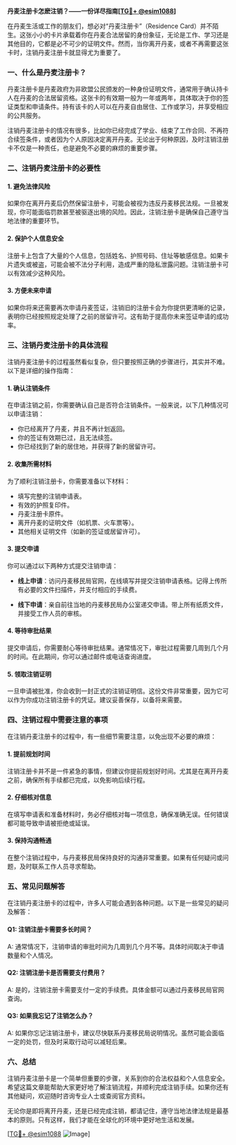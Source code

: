 **丹麦注册卡怎麽注销？——一份详尽指南[[TG💪+ @esim1088](https://t.me/s/esim1088)]**

在丹麦生活或工作的朋友们，想必对“丹麦注册卡”（Residence Card）并不陌生。这张小小的卡片承载着你在丹麦合法居留的身份象征，无论是工作、学习还是其他目的，它都是必不可少的证明文件。然而，当你离开丹麦，或者不再需要这张卡时，注销丹麦注册卡就显得尤为重要了。

### 一、什么是丹麦注册卡？

丹麦注册卡是丹麦政府为非欧盟公民颁发的一种身份证明文件，通常用于确认持卡人在丹麦的合法居留资格。这张卡的有效期一般为一年或两年，具体取决于你的签证类型和申请条件。持有该卡的人可以在丹麦自由居住、工作或学习，并享受相应的公共服务。

注销丹麦注册卡的情况有很多，比如你已经完成了学业、结束了工作合同、不再符合续签条件，或者因为个人原因决定离开丹麦。无论出于何种原因，及时注销注册卡不仅是一种责任，也是避免不必要的麻烦的重要步骤。

### 二、注销丹麦注册卡的必要性

#### 1. 避免法律风险

如果你在离开丹麦后仍然保留注册卡，可能会被视为违反丹麦移民法规。一旦被发现，你可能面临罚款甚至被驱逐出境的风险。因此，注销注册卡是确保自己遵守当地法律的重要环节。

#### 2. 保护个人信息安全

注册卡上包含了大量的个人信息，包括姓名、护照号码、住址等敏感信息。如果卡片遗失或被盗，可能会被不法分子利用，造成严重的隐私泄露问题。注销注册卡可以有效减少这种风险。

#### 3. 方便未来申请

如果你将来还需要再次申请丹麦签证，注销旧的注册卡会为你提供更清晰的记录，表明你已经按照规定处理了之前的居留许可。这有助于提高你未来签证申请的成功率。

### 三、注销丹麦注册卡的具体流程

注销丹麦注册卡的过程虽然看似复杂，但只要按照正确的步骤进行，其实并不难。以下是详细的操作指南：

#### 1. 确认注销条件

在申请注销之前，你需要确认自己是否符合注销条件。一般来说，以下几种情况可以申请注销：

- 你已经离开了丹麦，并且不再计划返回。
- 你的签证有效期已过，且无法续签。
- 你已经找到了新的居住地，并获得了新的居留许可。

#### 2. 收集所需材料

为了顺利注销注册卡，你需要准备以下材料：

- 填写完整的注销申请表。
- 有效的护照复印件。
- 丹麦注册卡原件。
- 离开丹麦的证明文件（如机票、火车票等）。
- 其他相关证明文件（如新的签证或居留许可）。

#### 3. 提交申请

你可以通过以下两种方式提交注销申请：

- **线上申请**：访问丹麦移民局官网，在线填写并提交注销申请表格。记得上传所有必要的文件扫描件，并支付相应的手续费。
  
- **线下申请**：亲自前往当地的丹麦移民局办公室递交申请。带上所有纸质文件，并接受工作人员的审核。

#### 4. 等待审批结果

提交申请后，你需要耐心等待审批结果。通常情况下，审批过程需要几周到几个月的时间。在此期间，你可以通过邮件或电话查询进度。

#### 5. 领取注销证明

一旦申请被批准，你会收到一封正式的注销证明信。这份文件非常重要，因为它可以作为你成功注销注册卡的凭证。建议妥善保存，以备将来需要。

### 四、注销过程中需要注意的事项

在注销丹麦注册卡的过程中，有一些细节需要注意，以免出现不必要的麻烦：

#### 1. 提前规划时间

注销注册卡并不是一件紧急的事情，但建议你提前规划好时间。尤其是在离开丹麦之前，确保所有手续都已完成，以免影响后续行程。

#### 2. 仔细核对信息

在填写申请表和准备材料时，务必仔细核对每一项信息，确保准确无误。任何错误都可能导致申请被拒绝或延误。

#### 3. 保持沟通畅通

在整个注销过程中，与丹麦移民局保持良好的沟通非常重要。如果有任何疑问或问题，及时联系工作人员寻求帮助。

### 五、常见问题解答

在注销丹麦注册卡的过程中，许多人可能会遇到各种问题。以下是一些常见的疑问及解答：

#### Q1: 注销注册卡需要多长时间？

A: 通常情况下，注销申请的审批时间为几周到几个月不等。具体时间取决于申请数量和个人情况。

#### Q2: 注销注册卡是否需要支付费用？

A: 是的，注销注册卡需要支付一定的手续费。具体金额可以通过丹麦移民局官网查询。

#### Q3: 如果我忘记了注销怎么办？

A: 如果你忘记注销注册卡，建议尽快联系丹麦移民局说明情况。虽然可能会面临一定的处罚，但及时采取行动可以减轻后果。

### 六、总结

注销丹麦注册卡是一个简单但重要的步骤，关系到你的合法权益和个人信息安全。希望这篇文章能帮助大家更好地了解注销流程，并顺利完成注销手续。如果你还有其他疑问，欢迎随时咨询专业人士或查阅官方资料。

无论你是即将离开丹麦，还是已经完成注销，都请记住，遵守当地法律法规是最基本的原则。只有这样，我们才能在全球化的环境中更好地生活和发展。

[[TG💪+ @esim1088](https://t.me/s/esim1088) ![Image](https://i.postimg.cc/4NQfJmqS/Snipaste-2025-05-13-00-14-12.png)]